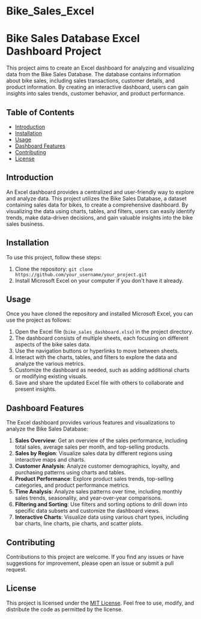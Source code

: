 # Bike_Sales_Excel

# Bike Sales Database Excel Dashboard Project

This project aims to create an Excel dashboard for analyzing and visualizing data from the Bike Sales Database. The database contains information about bike sales, including sales transactions, customer details, and product information. By creating an interactive dashboard, users can gain insights into sales trends, customer behavior, and product performance.

## Table of Contents
- [Introduction](#introduction)
- [Installation](#installation)
- [Usage](#usage)
- [Dashboard Features](#dashboard-features)
- [Contributing](#contributing)
- [License](#license)

## Introduction
An Excel dashboard provides a centralized and user-friendly way to explore and analyze data. This project utilizes the Bike Sales Database, a dataset containing sales data for bikes, to create a comprehensive dashboard. By visualizing the data using charts, tables, and filters, users can easily identify trends, make data-driven decisions, and gain valuable insights into the bike sales business.

## Installation
To use this project, follow these steps:
1. Clone the repository: `git clone https://github.com/your_username/your_project.git`
2. Install Microsoft Excel on your computer if you don't have it already.

## Usage
Once you have cloned the repository and installed Microsoft Excel, you can use the project as follows:
1. Open the Excel file (`bike_sales_dashboard.xlsx`) in the project directory.
2. The dashboard consists of multiple sheets, each focusing on different aspects of the bike sales data.
3. Use the navigation buttons or hyperlinks to move between sheets.
4. Interact with the charts, tables, and filters to explore the data and analyze the various metrics.
5. Customize the dashboard as needed, such as adding additional charts or modifying existing visuals.
6. Save and share the updated Excel file with others to collaborate and present insights.

## Dashboard Features
The Excel dashboard provides various features and visualizations to analyze the Bike Sales Database:
1. **Sales Overview**: Get an overview of the sales performance, including total sales, average sales per month, and top-selling products.
2. **Sales by Region**: Visualize sales data by different regions using interactive maps and charts.
3. **Customer Analysis**: Analyze customer demographics, loyalty, and purchasing patterns using charts and tables.
4. **Product Performance**: Explore product sales trends, top-selling categories, and product performance metrics.
5. **Time Analysis**: Analyze sales patterns over time, including monthly sales trends, seasonality, and year-over-year comparisons.
6. **Filtering and Sorting**: Use filters and sorting options to drill down into specific data subsets and customize the dashboard views.
7. **Interactive Charts**: Visualize data using various chart types, including bar charts, line charts, pie charts, and scatter plots.

## Contributing
Contributions to this project are welcome. If you find any issues or have suggestions for improvement, please open an issue or submit a pull request.

## License
This project is licensed under the [MIT License](LICENSE). Feel free to use, modify, and distribute the code as permitted by the license.
